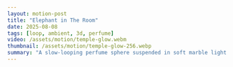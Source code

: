 ```yaml
---
layout: motion-post
title: "Elephant in The Room"
date: 2025-08-08
tags: [loop, ambient, 3d, perfume]
video: /assets/motion/temple-glow.webm
thumbnail: /assets/motion/temple-glow-256.webp
summary: "A slow-looping perfume sphere suspended in soft marble light. Built for sensory storytelling."
---
```

